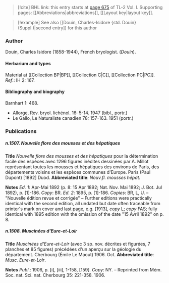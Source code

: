 > [!cite] BHL link: this entry starts at [page 675](https://www.biodiversitylibrary.org/item/103414#page/723/mode/1up) of TL-2 Vol. I.
> Supporting pages: [[Abbreviations|abbreviations]], [[Layout key|layout key]].

> [!example] See also [[Douin, Charles-Isidore {std. Douin} (Suppl.)|second entry]] for this author

### Author

Douin, Charles Isidore (1858-1944), French bryologist. (*Douin*).

#### Herbarium and types

Material at [[Collection BP|BP]], [[Collection C|C]], [[Collection PC|PC]].
*Ref*.: IH 2: 167.

#### Bibliography and biography

Barnhart 1: 468.
- Allorge, Rev. bryol. lichénol. 16: 5-14. 1947 (bibl., portr.)
- Le Gallo, Le Naturaliste canadien 78: 157-163. 1951 (portr.)

### Publications

##### n.1507. Nouvelle flore des mousses et des hépatiques

**Title**
*Nouvelle flore des mousses et des hépatiques* pour la détermination facile des espèces avec 1296 figures inédites dessinées par A. Millot représentant toutes les mousses et hépatiques des environs de Paris, des départements voisins et les espèces communes d'Europe. Paris (Paul Dupont) \[1892\] Duod.
**Abbreviated title**: *Nouv.fl. mousses hépat.*

**Notes**
*Ed. 1*: Apr-Mai 1892 (p. 8: 15 Apr 1892; Nat. Nov. Mai 1892; J. Bot. Jul 1892), p. \[1\]-186. *Copy*: BR.
*Ed. 2*: 1895, p. \[1\]-186. *Copies*: BR, L, U. – "Nouvelle édition revue et corrigée" – Further editions were practically identical with the second edition, all undated but date often traceable from printer's mark on cover and last page, e.g. \[1913\], *copy* L; *copy* FAS; fully identical with 1895 edition with the omission of the date "15 Avril 1892" on p. 8.

##### n.1508. Muscinées d'Eure-et-Loir

**Title**
*Muscinées d'Eure-et-Loir* (avec 3 sp. nov. décrites et figurées, 7 planches et 85 figures) précédées d'un aperçu sur la géologie du département. Cherbourg (Émile Le Maout) 1906. Oct.
**Abbreviated title**: *Musc. Eure-et-Loir*.

**Notes**
*Publ*.: 1906, p. \[i\], \[iii\], 1-158, \[159\]. *Copy*: NY. – Reprinted from Mém. Soc. nat. Sci. nat. Cherbourg 35: 221-358. 1906.

